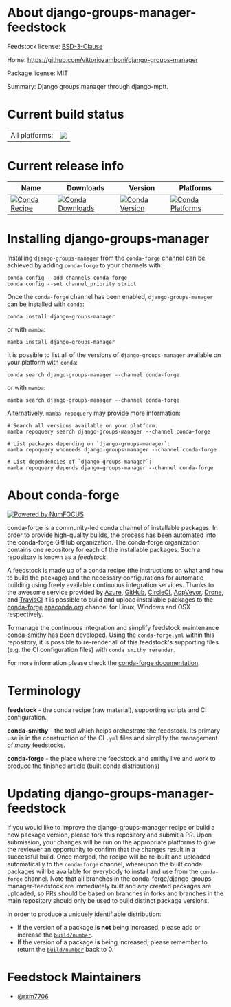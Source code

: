 About django-groups-manager-feedstock
=====================================

Feedstock license: [BSD-3-Clause](https://github.com/conda-forge/django-groups-manager-feedstock/blob/main/LICENSE.txt)

Home: https://github.com/vittoriozamboni/django-groups-manager

Package license: MIT

Summary: Django groups manager through django-mptt.

Current build status
====================


<table><tr><td>All platforms:</td>
    <td>
      <a href="https://dev.azure.com/conda-forge/feedstock-builds/_build/latest?definitionId=20505&branchName=main">
        <img src="https://dev.azure.com/conda-forge/feedstock-builds/_apis/build/status/django-groups-manager-feedstock?branchName=main">
      </a>
    </td>
  </tr>
</table>

Current release info
====================

| Name | Downloads | Version | Platforms |
| --- | --- | --- | --- |
| [![Conda Recipe](https://img.shields.io/badge/recipe-django--groups--manager-green.svg)](https://anaconda.org/conda-forge/django-groups-manager) | [![Conda Downloads](https://img.shields.io/conda/dn/conda-forge/django-groups-manager.svg)](https://anaconda.org/conda-forge/django-groups-manager) | [![Conda Version](https://img.shields.io/conda/vn/conda-forge/django-groups-manager.svg)](https://anaconda.org/conda-forge/django-groups-manager) | [![Conda Platforms](https://img.shields.io/conda/pn/conda-forge/django-groups-manager.svg)](https://anaconda.org/conda-forge/django-groups-manager) |

Installing django-groups-manager
================================

Installing `django-groups-manager` from the `conda-forge` channel can be achieved by adding `conda-forge` to your channels with:

```
conda config --add channels conda-forge
conda config --set channel_priority strict
```

Once the `conda-forge` channel has been enabled, `django-groups-manager` can be installed with `conda`:

```
conda install django-groups-manager
```

or with `mamba`:

```
mamba install django-groups-manager
```

It is possible to list all of the versions of `django-groups-manager` available on your platform with `conda`:

```
conda search django-groups-manager --channel conda-forge
```

or with `mamba`:

```
mamba search django-groups-manager --channel conda-forge
```

Alternatively, `mamba repoquery` may provide more information:

```
# Search all versions available on your platform:
mamba repoquery search django-groups-manager --channel conda-forge

# List packages depending on `django-groups-manager`:
mamba repoquery whoneeds django-groups-manager --channel conda-forge

# List dependencies of `django-groups-manager`:
mamba repoquery depends django-groups-manager --channel conda-forge
```


About conda-forge
=================

[![Powered by
NumFOCUS](https://img.shields.io/badge/powered%20by-NumFOCUS-orange.svg?style=flat&colorA=E1523D&colorB=007D8A)](https://numfocus.org)

conda-forge is a community-led conda channel of installable packages.
In order to provide high-quality builds, the process has been automated into the
conda-forge GitHub organization. The conda-forge organization contains one repository
for each of the installable packages. Such a repository is known as a *feedstock*.

A feedstock is made up of a conda recipe (the instructions on what and how to build
the package) and the necessary configurations for automatic building using freely
available continuous integration services. Thanks to the awesome service provided by
[Azure](https://azure.microsoft.com/en-us/services/devops/), [GitHub](https://github.com/),
[CircleCI](https://circleci.com/), [AppVeyor](https://www.appveyor.com/),
[Drone](https://cloud.drone.io/welcome), and [TravisCI](https://travis-ci.com/)
it is possible to build and upload installable packages to the
[conda-forge](https://anaconda.org/conda-forge) [anaconda.org](https://anaconda.org/)
channel for Linux, Windows and OSX respectively.

To manage the continuous integration and simplify feedstock maintenance
[conda-smithy](https://github.com/conda-forge/conda-smithy) has been developed.
Using the ``conda-forge.yml`` within this repository, it is possible to re-render all of
this feedstock's supporting files (e.g. the CI configuration files) with ``conda smithy rerender``.

For more information please check the [conda-forge documentation](https://conda-forge.org/docs/).

Terminology
===========

**feedstock** - the conda recipe (raw material), supporting scripts and CI configuration.

**conda-smithy** - the tool which helps orchestrate the feedstock.
                   Its primary use is in the construction of the CI ``.yml`` files
                   and simplify the management of *many* feedstocks.

**conda-forge** - the place where the feedstock and smithy live and work to
                  produce the finished article (built conda distributions)


Updating django-groups-manager-feedstock
========================================

If you would like to improve the django-groups-manager recipe or build a new
package version, please fork this repository and submit a PR. Upon submission,
your changes will be run on the appropriate platforms to give the reviewer an
opportunity to confirm that the changes result in a successful build. Once
merged, the recipe will be re-built and uploaded automatically to the
`conda-forge` channel, whereupon the built conda packages will be available for
everybody to install and use from the `conda-forge` channel.
Note that all branches in the conda-forge/django-groups-manager-feedstock are
immediately built and any created packages are uploaded, so PRs should be based
on branches in forks and branches in the main repository should only be used to
build distinct package versions.

In order to produce a uniquely identifiable distribution:
 * If the version of a package **is not** being increased, please add or increase
   the [``build/number``](https://docs.conda.io/projects/conda-build/en/latest/resources/define-metadata.html#build-number-and-string).
 * If the version of a package **is** being increased, please remember to return
   the [``build/number``](https://docs.conda.io/projects/conda-build/en/latest/resources/define-metadata.html#build-number-and-string)
   back to 0.

Feedstock Maintainers
=====================

* [@rxm7706](https://github.com/rxm7706/)

